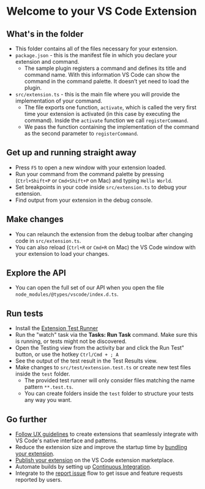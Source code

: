 # Welcome to your VS Code Extension

## What's in the folder

- This folder contains all of the files necessary for your extension.
- `package.json` - this is the manifest file in which you declare your extension
  and command.
  - The sample plugin registers a command and defines its title and command
    name. With this information VS Code can show the command in the command
    palette. It doesn’t yet need to load the plugin.
- `src/extension.ts` - this is the main file where you will provide the
  implementation of your command.
  - The file exports one function, `activate`, which is called the very first
    time your extension is activated (in this case by executing the command).
    Inside the `activate` function we call `registerCommand`.
  - We pass the function containing the implementation of the command as the
    second parameter to `registerCommand`.

## Get up and running straight away

- Press `F5` to open a new window with your extension loaded.
- Run your command from the command palette by pressing (`Ctrl+Shift+P` or
  `Cmd+Shift+P` on Mac) and typing `Hello World`.
- Set breakpoints in your code inside `src/extension.ts` to debug your
  extension.
- Find output from your extension in the debug console.

## Make changes

- You can relaunch the extension from the debug toolbar after changing code in
  `src/extension.ts`.
- You can also reload (`Ctrl+R` or `Cmd+R` on Mac) the VS Code window with your
  extension to load your changes.

## Explore the API

- You can open the full set of our API when you open the file
  `node_modules/@types/vscode/index.d.ts`.

## Run tests

- Install the
  [Extension Test Runner](https://marketplace.visualstudio.com/items?itemName=ms-vscode.extension-test-runner)
- Run the "watch" task via the **Tasks: Run Task** command. Make sure this is
  running, or tests might not be discovered.
- Open the Testing view from the activity bar and click the Run Test" button, or
  use the hotkey `Ctrl/Cmd + ; A`
- See the output of the test result in the Test Results view.
- Make changes to `src/test/extension.test.ts` or create new test files inside
  the `test` folder.
  - The provided test runner will only consider files matching the name pattern
    `**.test.ts`.
  - You can create folders inside the `test` folder to structure your tests any
    way you want.

## Go further

- [Follow UX guidelines](https://code.visualstudio.com/api/ux-guidelines/overview)
  to create extensions that seamlessly integrate with VS Code's native interface
  and patterns.
- Reduce the extension size and improve the startup time by
  [bundling your extension](https://code.visualstudio.com/api/working-with-extensions/bundling-extension).
- [Publish your extension](https://code.visualstudio.com/api/working-with-extensions/publishing-extension)
  on the VS Code extension marketplace.
- Automate builds by setting up
  [Continuous Integration](https://code.visualstudio.com/api/working-with-extensions/continuous-integration).
- Integrate to the
  [report issue](https://code.visualstudio.com/api/get-started/wrapping-up#issue-reporting)
  flow to get issue and feature requests reported by users.
